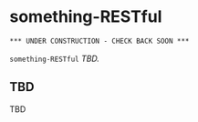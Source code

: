 # something-RESTful

```txt
*** UNDER CONSTRUCTION - CHECK BACK SOON ***
```

`something-RESTful` _TBD._

## TBD

TBD
